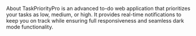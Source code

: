 About
TaskPriorityPro is an advanced to-do web application that prioritizes your tasks as low, medium, or high. It provides real-time notifications to keep you on track while ensuring full responsiveness and seamless dark mode functionality.

